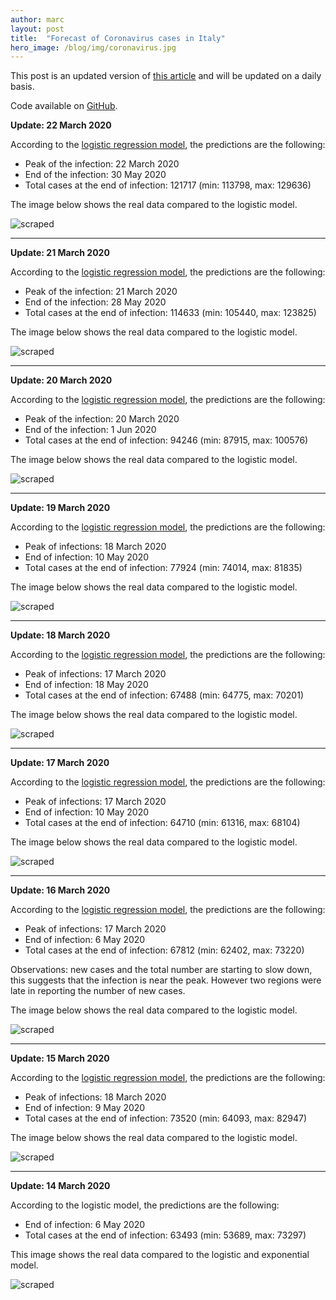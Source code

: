 ```yaml
---
author: marc
layout: post
title:  "Forecast of Coronavirus cases in Italy"
hero_image: /blog/img/coronavirus.jpg
---
```


This post is an updated version of [this article](https://towardsdatascience.com/covid-19-infection-in-italy-mathematical-models-and-predictions-7784b4d7dd8d) and will be updated on a daily basis.

Code available on [GitHub](https://github.com/marcello-dev/coronavirus-forecast).

**Update: 22 March 2020**

According to the [logistic regression model](https://en.wikipedia.org/wiki/Logistic_regression), the predictions are the following:
- Peak of the infection: 22 March 2020
- End of the infection: 30 May 2020
- Total cases at the end of infection: 121717 (min: 113798, max: 129636)

The image below shows the real data compared to the logistic model.

![scraped](img/plot-2020-03-22.png)

---

**Update: 21 March 2020**

According to the [logistic regression model](https://en.wikipedia.org/wiki/Logistic_regression), the predictions are the following:
- Peak of the infection: 21 March 2020
- End of the infection: 28 May 2020
- Total cases at the end of infection: 114633 (min: 105440, max: 123825)

The image below shows the real data compared to the logistic model.

![scraped](img/plot-2020-03-21.png)

---

**Update: 20 March 2020**

According to the [logistic regression model](https://en.wikipedia.org/wiki/Logistic_regression), the predictions are the following:
- Peak of the infection: 20 March 2020
- End of the infection: 1 Jun 2020
- Total cases at the end of infection: 94246 (min: 87915, max: 100576)

The image below shows the real data compared to the logistic model.

![scraped](img/plot-2020-03-20.png)

---

**Update: 19 March 2020**

According to the [logistic regression model](https://en.wikipedia.org/wiki/Logistic_regression), the predictions are the following:
- Peak of infections: 18 March 2020
- End of infection: 10 May 2020
- Total cases at the end of infection: 77924 (min: 74014, max: 81835)

The image below shows the real data compared to the logistic model.

![scraped](img/plot-2020-03-19.png)

---

**Update: 18 March 2020**

According to the [logistic regression model](https://en.wikipedia.org/wiki/Logistic_regression), the predictions are the following:
- Peak of infections: 17 March 2020
- End of infection: 18 May 2020
- Total cases at the end of infection: 67488 (min: 64775, max: 70201)

The image below shows the real data compared to the logistic model.

![scraped](img/plot-2020-03-18.png)

---

**Update: 17 March 2020**

According to the [logistic regression model](https://en.wikipedia.org/wiki/Logistic_regression), the predictions are the following:
- Peak of infections: 17 March 2020
- End of infection: 10 May 2020
- Total cases at the end of infection: 64710 (min: 61316, max: 68104)

The image below shows the real data compared to the logistic model.

![scraped](img/plot-2020-03-17.png)

---

**Update: 16 March 2020**

According to the [logistic regression model](https://en.wikipedia.org/wiki/Logistic_regression), the predictions are the following:
- Peak of infections: 17 March 2020
- End of infection: 6 May 2020
- Total cases at the end of infection: 67812 (min: ‬62402, max: 73220)

Observations: new cases and the total number are starting to slow down, this suggests that the infection is near the peak. However two regions were late in reporting the number of new cases.

The image below shows the real data compared to the logistic model.

![scraped](img/plot-2020-03-16.png)

---

**Update: 15 March 2020**

According to the [logistic regression model](https://en.wikipedia.org/wiki/Logistic_regression), the predictions are the following:
- Peak of infections: 18 March 2020
- End of infection: 9 May 2020
- Total cases at the end of infection: 73520 (min: 64093‬, max: 82947)

The image below shows the real data compared to the logistic model.

![scraped](img/plot-2020-03-15.png)

---

**Update: 14 March 2020**

According to the logistic model, the predictions are the following:
- End of infection: 6 May 2020
- Total cases at the end of infection: 63493 (min: 53689, max: 73297)

This image shows the real data compared to the logistic and exponential model.

![scraped](img/plot-2020-03-14.png)
